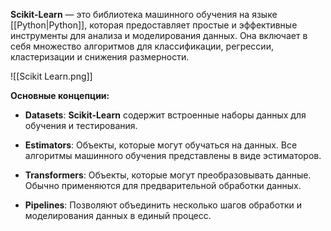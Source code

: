 **Scikit-Learn** — это библиотека машинного обучения на языке [[Python|Python]], которая предоставляет простые и эффективные инструменты для анализа и моделирования данных. Она включает в себя множество алгоритмов для классификации, регрессии, кластеризации и снижения размерности.

![[Scikit Learn.png]]

**Основные концепции:**

- **Datasets**: **Scikit-Learn** содержит встроенные наборы данных для обучения и тестирования.

- **Estimators**: Объекты, которые могут обучаться на данных. Все алгоритмы машинного обучения представлены в виде эстиматоров.

- **Transformers**: Объекты, которые могут преобразовывать данные. Обычно применяются для предварительной обработки данных.

- **Pipelines**: Позволяют объединить несколько шагов обработки и моделирования данных в единый процесс.

